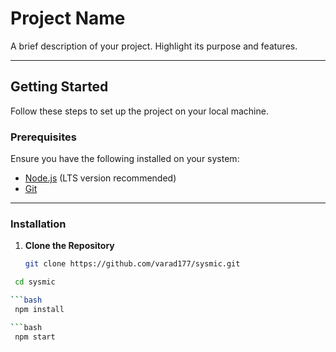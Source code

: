 # Project Name

A brief description of your project. Highlight its purpose and features.

---

## Getting Started

Follow these steps to set up the project on your local machine.

### Prerequisites

Ensure you have the following installed on your system:
- [Node.js](https://nodejs.org/) (LTS version recommended)
- [Git](https://git-scm.com/)

---

### Installation

1. **Clone the Repository**

   ```bash
   git clone https://github.com/varad177/sysmic.git

  ```bash
   cd sysmic

  ```bash
   npm install

  ```bash
   npm start